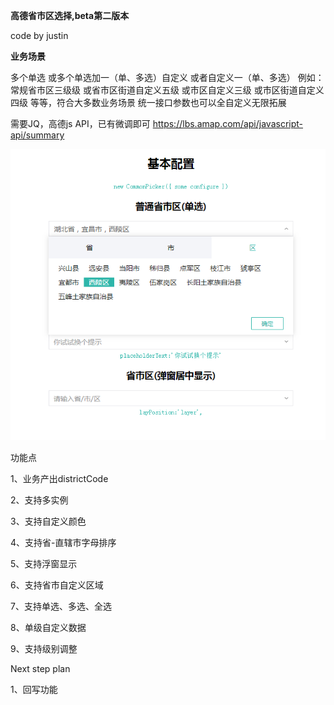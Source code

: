 **高德省市区选择,beta第二版本**

code by justin

**业务场景**

多个单选
或多个单选加一（单、多选）自定义
或者自定义一（单、多选）
例如：
常规省市区三级级
或省市区街道自定义五级
或市区自定义三级
或市区街道自定义四级
等等，符合大多数业务场景
统一接口参数也可以全自定义无限拓展

需要JQ，高德js API，已有微调即可
https://lbs.amap.com/api/javascript-api/summary

![Image text](https://raw.githubusercontent.com/justin107/mqPicker/master/img-folder/20190505145031.png)


功能点

1、业务产出districtCode

2、支持多实例

3、支持自定义颜色

4、支持省-直辖市字母排序

5、支持浮窗显示

6、支持省市自定义区域

7、支持单选、多选、全选

8、单级自定义数据

9、支持级别调整

Next step plan

1、回写功能